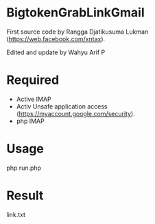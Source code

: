 # BigtokenGrabLinkGmail
First source code by Rangga Djatikusuma Lukman (https://web.facebook.com/xntax).

Edited and update by Wahyu Arif P

# Required
* Active IMAP
* Activ Unsafe application access (https://myaccount.google.com/security).
* php IMAP

# Usage
php run.php

# Result
link.txt

